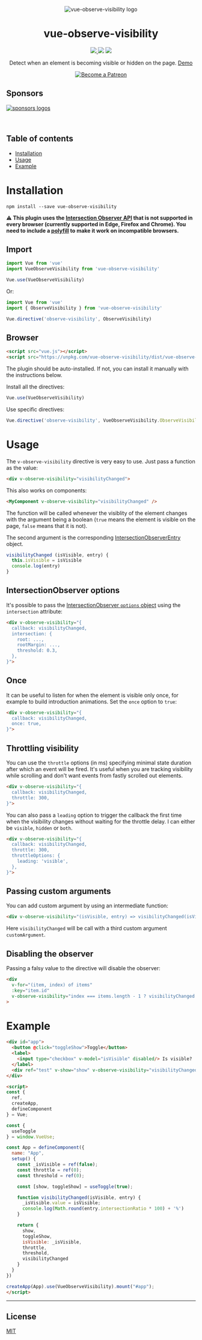 <p align="center">
<img src="./logo.png" alt="vue-observe-visibility logo"/>
</p>

<h1 align="center">vue-observe-visibility</h1>

<p align="center">
<a href="https://www.npmjs.com/package/vue-observe-visibility"><img src="https://img.shields.io/npm/v/vue-observe-visibility.svg"/> <img src="https://img.shields.io/npm/dm/vue-observe-visibility.svg"/></a> <a href="https://vuejs.org/"><img src="https://img.shields.io/badge/vue-2.x-brightgreen.svg"/></a>
</p>

<p align="center">
Detect when an element is becoming visible or hidden on the page. <a href="https://jsfiddle.net/AsimTahir/857wubhz/61/">Demo</a>
</p>

<p align="center">
  <a href="https://www.patreon.com/akryum" target="_blank">
    <img src="https://c5.patreon.com/external/logo/become_a_patron_button.png" alt="Become a Patreon">
  </a>
</p>

## Sponsors

[![sponsors logos](https://guillaume-chau.info/sponsors.png)](https://guillaume-chau.info/sponsors)

<br>

## Table of contents

- [Installation](#installation)
- [Usage](#usage)
- [Example](#example)

# Installation

```
npm install --save vue-observe-visibility
```

**⚠️ This plugin uses the [Intersection Observer API](http://caniuse.com/#feat=intersectionobserver) that is not supported in every browser (currently supported in Edge, Firefox and Chrome). You need to include a [polyfill](https://github.com/w3c/IntersectionObserver/tree/master/polyfill) to make it work on incompatible browsers.**

## Import

```javascript
import Vue from 'vue'
import VueObserveVisibility from 'vue-observe-visibility'

Vue.use(VueObserveVisibility)
```

Or:

```javascript
import Vue from 'vue'
import { ObserveVisibility } from 'vue-observe-visibility'

Vue.directive('observe-visibility', ObserveVisibility)
```

## Browser

```html
<script src="vue.js"></script>
<script src="https://unpkg.com/vue-observe-visibility/dist/vue-observe-visibility.min.js"></script>
```

The plugin should be auto-installed. If not, you can install it manually with the instructions below.

Install all the directives:

```javascript
Vue.use(VueObserveVisibility)
```

Use specific directives:

```javascript
Vue.directive('observe-visibility', VueObserveVisibility.ObserveVisibility)
```

# Usage

The `v-observe-visibility` directive is very easy to use. Just pass a function as the value:

```html
<div v-observe-visibility="visibilityChanged">
```

This also works on components:

```html
<MyComponent v-observe-visibility="visibilityChanged" />
```

The function will be called whenever the visiblity of the element changes with the argument being a boolean (`true` means the element is visible on the page, `false` means that it is not).

The second argument is the corresponding [IntersectionObserverEntry](https://developer.mozilla.org/en-US/docs/Web/API/IntersectionObserverEntry) object.

```javascript
visibilityChanged (isVisible, entry) {
  this.isVisible = isVisible
  console.log(entry)
}
```

## IntersectionObserver options

It's possible to pass the [IntersectionObserver `options` object](https://developer.mozilla.org/en-US/docs/Web/API/IntersectionObserver/IntersectionObserver#Parameters) using the `intersection` attribute:

```html
<div v-observe-visibility="{
  callback: visibilityChanged,
  intersection: {
    root: ...,
    rootMargin: ...,
    threshold: 0.3,
  },
}">
```

## Once

It can be useful to listen for when the element is visible only once, for example to build introduction animations. Set the `once` option to `true`:

```html
<div v-observe-visibility="{
  callback: visibilityChanged,
  once: true,
}">
```

## Throttling visibility

You can use the `throttle` options (in ms) specifying minimal state duration after which an event will be fired. It's useful when you are tracking visibility while scrolling and don't want events from fastly scrolled out elements.

```html
<div v-observe-visibility="{
  callback: visibilityChanged,
  throttle: 300,
}">
```

You can also pass a `leading` option to trigger the callback the first time when the visibility changes without waiting for the throttle delay.
I can either be `visible`, `hidden` or `both`.

```html
<div v-observe-visibility="{
  callback: visibilityChanged,
  throttle: 300,
  throttleOptions: {
    leading: 'visible',
  },
}">
```

## Passing custom arguments

You can add custom argument by using an intermediate function:

```html
<div v-observe-visibility="(isVisible, entry) => visibilityChanged(isVisible, entry, customArgument)">
```

Here `visibilityChanged` will be call with a third custom argument `customArgument`.

## Disabling the observer

Passing a falsy value to the directive will disable the observer:

```html
<div
  v-for="(item, index) of items"
  :key="item.id"
  v-observe-visibility="index === items.length - 1 ? visibilityChanged : false"
>
```

# Example

```html
<div id="app">
  <button @click="toggleShow">Toggle</button>
  <label>
    <input type="checkbox" v-model="isVisible" disabled/> Is visible?
  </label>
  <div ref="test" v-show="show" v-observe-visibility="visibilityChanged">Hello world!</div>
</div>

<script>
const {
  ref,
  createApp,
  defineComponent
} = Vue;

const {
  useToggle
} = window.VueUse;

const App = defineComponent({
  name: "App",
  setup() {
    const _isVisible = ref(false);
    const throttle = ref(0);
    const threshold = ref(0);

    const [show, toggleShow] = useToggle(true);

    function visibilityChanged(isVisible, entry) {
      _isVisible.value = isVisible;
      console.log(Math.round(entry.intersectionRatio * 100) + '%')
    }

    return {
      show,
      toggleShow,
      isVisible: _isVisible,
      throttle,
      threshold,
      visibilityChanged
    }
  }
})

createApp(App).use(VueObserveVisibility).mount("#app");
</script>
```

---

## License

[MIT](http://opensource.org/licenses/MIT)
